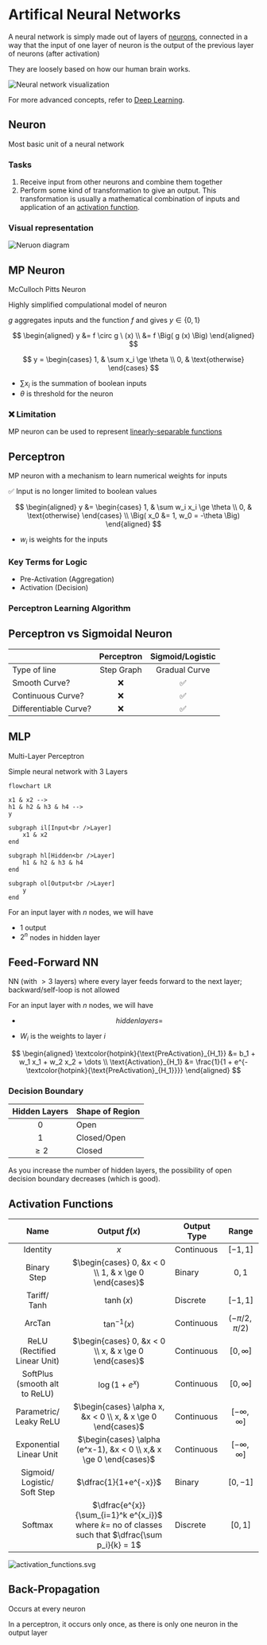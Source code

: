 # Artifical Neural Networks

A neural network is simply made out of layers of [neurons](#neuron), connected in a way that the input of one layer of neuron is the output of the previous layer of neurons (after activation)

They are loosely based on how our human brain works. 

![Neural network visualization](./../assets/neural%20network.png)

For more advanced concepts, refer to [Deep Learning](./../Deep_Learning/).

## Neuron

Most basic unit of a neural network

### Tasks

1. Receive input from other neurons and combine them together
2. Perform some kind of transformation to give an output. This transformation is usually a mathematical combination of inputs and application of an [activation function](#activation-functions).

### Visual representation

![Neruon diagram](./../assets/neuron.png)

## MP Neuron

McCulloch Pitts Neuron

Highly simplified compulational model of neuron

$g$ aggregates inputs and the function $f$ and gives $y \in \{ 0, 1 \}$

$$
\begin{aligned}
y &= f \circ g \ (x) \\
&= f \Big( g (x) \Big)
\end{aligned}
$$

$$
y = \begin{cases}
1, & \sum x_i \ge \theta \\
0, & \text{otherwise}
\end{cases}
$$

- $\sum x_i$ is the summation of boolean inputs
- $\theta$ is threshold for the neuron

### ❌ Limitation

MP neuron can be used to represent [linearly-separable functions](#Linearly-Separable-Function)

## Perceptron

MP neuron with a mechanism to learn numerical weights for inputs

✅ Input is no longer limited to boolean values

$$
\begin{aligned}
y
&= \begin{cases}
1, & \sum w_i x_i \ge \theta \\
0, & \text{otherwise}
\end{cases} \\
\Big(
x_0 &= 1, w_0 = -\theta
\Big)
\end{aligned}
$$

- $w_i$ is weights for the inputs

### Key Terms for Logic

- Pre-Activation (Aggregation)
- Activation (Decision)

### Perceptron Learning Algorithm



## Perceptron vs Sigmoidal Neuron

|                       | Perceptron | Sigmoid/Logistic |
| --------------------- | :--------: | :--------------: |
| Type of line          | Step Graph |  Gradual Curve   |
| Smooth Curve?         |     ❌      |        ✅         |
| Continuous Curve?     |     ❌      |        ✅         |
| Differentiable Curve? |     ❌      |        ✅         |

## MLP

Multi-Layer Perceptron

Simple neural network with 3 Layers

```mermaid
flowchart LR

x1 & x2 -->
h1 & h2 & h3 & h4 -->
y

subgraph il[Input<br />Layer]
	x1 & x2
end

subgraph hl[Hidden<br />Layer]
	h1 & h2 & h3 & h4
end

subgraph ol[Output<br />Layer]
	y
end
```

For an input layer with $n$ nodes, we will have

- 1 output
- $2^n$ nodes in hidden layer

## Feed-Forward NN

NN (with $> 3$ layers) where every layer feeds forward to the next layer; backward/self-loop is not allowed

For an input layer with $n$ nodes, we will have

- $$
  hidden layers = 
  $$

- $W_i$ is the weights to layer $i$

$$
\begin{aligned}
\textcolor{hotpink}{\text{PreActivation}_{H_1}}
&= b_1 + w_1 x_1 + w_2 x_2 + \dots \\
\text{Activation}_{H_1}
&= \frac{1}{1 + e^{- \textcolor{hotpink}{\text{PreActivation}_{H_1}}}}
\end{aligned}
$$

### Decision Boundary

| Hidden Layers | Shape of Region |
| :-----------: | --------------- |
|       0       | Open            |
|       1       | Closed/Open     |
|    $\ge 2$    | Closed          |

As you increase the number of hidden layers, the possibility of open decision boundary decreases (which is good).

## Activation Functions

|                  Name                  |                        Output $f(x)$                         | Output Type |        Range        |
| :------------------------------------: | :----------------------------------------------------------: | ----------- | :-----------------: |
|                Identity                |                             $x$                              | Continuous  |      $[-1, 1]$      |
|            Binary<br />Step            |    $\begin{cases} 0, &x < 0 \\ 1, & x \ge 0 \end{cases}$     | Binary      |      ${0, 1}$       |
|           Tariff/<br />Tanh            |                          $\tanh(x)$                          | Discrete    |      $[-1, 1]$      |
|                 ArcTan                 |                       $\tan^{-1} (x)$                        | Continuous  |  $(-\pi/2, \pi/2)$  |
|   ReLU (Rectified<br />Linear Unit)    |    $\begin{cases} 0, &x < 0 \\ x, & x \ge 0 \end{cases}$     | Continuous  |    $[0, \infty]$    |
|   SoftPlus<br />(smooth alt to ReLU)   |                        $\log(1+e^x)$                         | Continuous  |    $[0, \infty]$    |
|      Parametric/<br />Leaky ReLU       | $\begin{cases} \alpha x, &x < 0 \\ x, & x \ge 0 \end{cases}$ | Continuous  | $[-\infty, \infty]$ |
|      Exponential<br />Linear Unit      | $\begin{cases} \alpha (e^x-1), &x < 0 \\ x,&  x \ge 0 \end{cases}$ | Continuous  | $[-\infty, \infty]$ |
| Sigmoid/<br />Logistic/<br />Soft Step |                    $\dfrac{1}{1+e^{-x}}$                     | Binary      |      $[0, -1]$      |
|                Softmax                 | $\dfrac{e^{x}}{\sum_{i=1}^k e^{x_i}}$<br />where $k=$ no of classes<br />such that $\dfrac{\sum p_i}{k} = 1$ | Discrete    |      $[0, 1]$       |

![activation_functions.svg](./../assets/activation_functions.svg)

## Back-Propagation

Occurs at every neuron

In a perceptron, it occurs only once, as there is only one neuron in the output layer